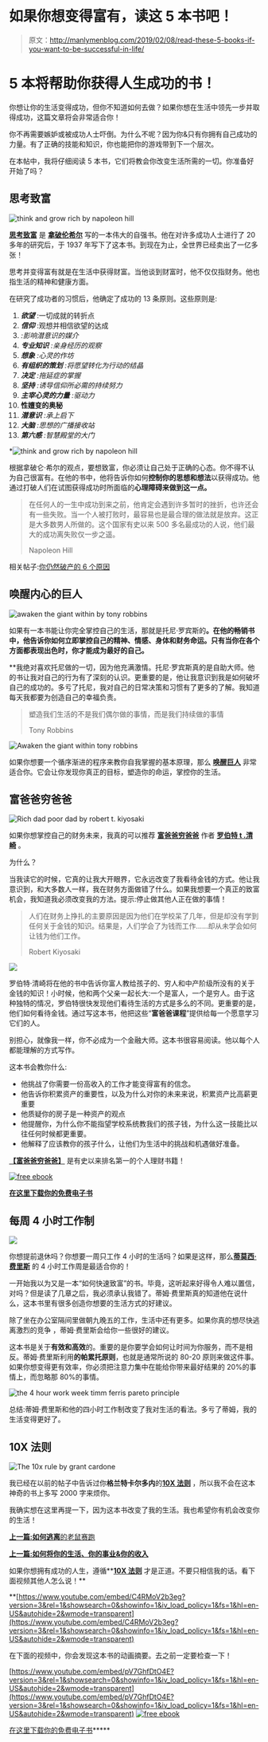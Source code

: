 # 如果你想变得富有，读这 5 本书吧！

> 原文：<http://manlymenblog.com/2019/02/08/read-these-5-books-if-you-want-to-be-successful-in-life/>

# 5 本将帮助你获得人生成功的书！

你想让你的生活变得成功，但你不知道如何去做？如果你想在生活中领先一步并取得成功，这篇文章将会非常适合你！

你不再需要嫉妒或被成功人士吓倒。为什么不呢？因为你&只有你拥有自己成功的力量。有了正确的技能和知识，你也能把你的游戏带到下一个层次。

在本帖中，我将仔细阅读 5 本书，它们将教会你改变生活所需的一切。你准备好开始了吗？

## **思考致富**

![think and grow rich by napoleon hill](img/ab66147c32e118e52b69e7e3abcfb47f.png)

**[思考致富](https://www.amazon.com/gp/product/1585424331/ref=as_li_tl?ie=UTF8&camp=1789&creative=9325&creativeASIN=1585424331&linkCode=as2&tag=manlymenblo06-20&linkId=c4c2ff799a008725b169315a70e9140e)** 是 [**拿破伦希尔**](https://en.wikipedia.org/wiki/Napoleon_Hill) 写的一本伟大的自强书。他在对许多成功人士进行了 20 多年的研究后，于 1937 年写下了这本书。到现在为止，全世界已经卖出了一亿多张！

思考并变得富有就是在生活中获得财富。当他谈到财富时，他不仅仅指财务。他也指生活的精神和健康方面。

在研究了成功者的习惯后，他确定了成功的 13 条原则。这些原则是:

1.  ***欲望*** :一切成就的转折点
2.  ***信仰*** :观想并相信欲望的达成
3.  *:影响潜意识的媒介*
4.  ****专业知识*** :亲身经历的观察*
5.  ****想象*** :心灵的作坊*
6.  ****有组织的策划*** :将愿望转化为行动的结晶*
7.  ****决定*** :拖延症的掌握*
8.  ****坚持*** :诱导信仰所必需的持续努力*
9.  ****主宰心灵的力量*** :驱动力*
10.  ****性嬗变的奥秘****
11.  ****潜意识*** :承上启下*
12.  ****大脑*** :思想的广播接收站*
13.  ****第六感*** :智慧殿堂的大门*

*![think and grow rich by napoleon hill](img/2bab128fa701c962b7f7d2ef8e1e1f5b.png)

根据拿破仑·希尔的观点，要想致富，你必须让自己处于正确的心态。你不得不认为自己很富有。在他的书中，他将告诉你如何**控制你的思想和想法**以获得成功。他通过打破人们在试图获得成功时所面临的**心理障碍来做到这一点。**

> 在任何人的一生中成功到来之前，他肯定会遇到许多暂时的挫折，也许还会有一些失败。当一个人被打败时，最容易也是最合理的做法就是放弃。这正是大多数男人所做的。这个国家有史以来 500 多名最成功的人说，他们最大的成功离失败仅一步之遥。
> 
> Napoleon Hill

相关帖子:[你仍然破产的 6 个原因](http://manlymenblog.com/2020/12/22/6-reasons-why-youre-still-broke/)

## **唤醒内心的巨人**

![awaken the giant within by tony robbins](img/91391f3e476011054b5f8cefa32770ef.png)

如果有一本书能让你完全掌控自己的生活，那就是托尼·罗宾斯的[](https://www.tonyrobbins.com/)**。在他的畅销书中，他告诉你如何立即掌控自己的精神、情感、身体和财务命运。只有当你在各个方面都表现出色时，你才能成为最好的自己。**

 **我绝对喜欢托尼做的一切，因为他充满激情。托尼·罗宾斯真的是自助大师。他的书让我对自己的行为有了深刻的认识。更重要的是，他让我意识到我是如何破坏自己的成功的。多亏了托尼，我对自己的日常决策和习惯有了更多的了解。我知道每天我都要为创造自己的幸福负责。

> 塑造我们生活的不是我们偶尔做的事情，而是我们持续做的事情
> 
> Tony Robbins

![Awaken the giant within tony robbins](img/206e2edd95dd98ae581b6ca47f5bb7bf.png)

如果你想要一个循序渐进的程序来教你自我掌握的基本原理，那么 **[唤醒巨人](https://www.amazon.com/gp/product/0671791540/ref=as_li_tl?ie=UTF8&camp=1789&creative=9325&creativeASIN=0671791540&linkCode=as2&tag=manlymenblo06-20&linkId=1f546cf05a19b231cfb50a8d47e5d297)** 非常适合你。它会让你发现你真正的目标，塑造你的命运，掌控你的生活。

## **富爸爸穷爸爸**

![Rich dad poor dad by robert t. kiyosaki](img/a772150b435783b4f0aac891235447e5.png)

如果你想掌控自己的财务未来，我真的可以推荐 **[富爸爸穷爸爸](https://www.amazon.com/gp/product/1612680178/ref=as_li_tl?ie=UTF8&camp=1789&creative=9325&creativeASIN=1612680178&linkCode=as2&tag=manlymenblo06-20&linkId=0ed4e3bd25543ba1abdcfb420d1f7afc)** 作者 [**罗伯特 t .清崎**](https://nl.wikipedia.org/wiki/Robert_Kiyosaki) 。

为什么？

当我读它的时候，它真的让我大开眼界，它永远改变了我看待金钱的方式。他让我意识到，和大多数人一样，我在财务方面做错了什么。如果我想要一个真正的致富机会，我知道我必须改变我的方法。提示:停止做其他人正在做的事情！

> 人们在财务上挣扎的主要原因是因为他们在学校呆了几年，但是却没有学到任何关于金钱的知识。结果是，人们学会了为钱而工作……却从未学会如何让钱为他们工作。
> 
> Robert Kiyosaki

![](img/b3b6685fbc623ada01dd10e5b790e712.png)

罗伯特·清崎将在他的书中告诉你富人教给孩子的、穷人和中产阶级所没有的关于金钱的知识！小时候，他和两个父亲一起长大:一个是富人，一个是穷人。由于这种独特的情况，罗伯特很快发现他们看待生活的方式是多么的不同。更重要的是，他们如何看待金钱。通过写这本书，他把这些“**富爸爸课程**”提供给每一个愿意学习它们的人。

别担心，就像我一样，你不必成为一个金融大师。这本书很容易阅读。他以每个人都能理解的方式写作。

这本书会教你什么:

*   他挑战了你需要一份高收入的工作才能变得富有的信念。
*   他告诉你积累资产的重要性，以及为什么对你的未来来说，积累资产比高薪更重要
*   他质疑你的房子是一种资产的观点
*   他提醒你，为什么你不能指望学校系统教我们的孩子钱，为什么这一技能比以往任何时候都更重要。
*   他解释了应该教你的孩子什么，让他们为生活中的挑战和机遇做好准备。

**[【富爸爸穷爸爸】](https://www.amazon.com/gp/product/1612680178/ref=as_li_tl?ie=UTF8&camp=1789&creative=9325&creativeASIN=1612680178&linkCode=as2&tag=manlymenblo06-20&linkId=0ed4e3bd25543ba1abdcfb420d1f7afc)** 是有史以来排名第一的个人理财书籍！

[![free ebook](img/7cf68f104fb2ac1104216288c5376a9d.png)](https://i0.wp.com/manlymenblog.com/wp-content/uploads/2021/10/Free-E-book.png)

**[在这里下载你的免费电子书](https://mailchi.mp/896b52eba5bd/manly-men-blog-e-book)**

## **每周 4 小时工作制**

![](img/f870714067f436a3d586dbd8c77ad667.png)

你想提前退休吗？你想要一周只工作 4 小时的生活吗？如果是这样，那么[**蒂莫西·费里斯**](https://fourhourworkweek.com/) 的 4 小时工作周是最适合你的！

一开始我以为又是一本“如何快速致富”的书。毕竟，这听起来好得令人难以置信，对吗？但是读了几章之后，我必须承认我错了。蒂姆·费里斯真的知道他在说什么，这本书里有很多创造你想要的生活方式的好建议。

除了坐在办公室隔间里做朝九晚五的工作，生活中还有更多。如果你真的想尽快逃离激烈的竞争 ，蒂姆·费里斯会给你一些很好的建议。

这本书是关于**有效和高效**的。重要的是你要学会如何让时间为你服务，而不是相反。蒂姆·费里斯利用**的帕累托原则**，也就是通常所说的 80-20 原则来做这件事。如果你想变得更有效率，你必须把注意力集中在能给你带来最好结果的 20%的事情上，而忽略那 80%的事情。

![the 4 hour work week timm ferris pareto principle](img/a72339280db72790096d86be79bc5501.png)

总结:蒂姆·费里斯和他的四小时工作制改变了我对生活的看法。多亏了蒂姆，我的生活变得更好了。

## **10X 法则**

![The 10x rule by grant cardone](img/ae217846590978f186a3a09f81aaafaa.png)

我已经在以前的帖子中告诉过你**格兰特卡尔多内**的[**10X 法则**](https://grantcardone.idevaffiliate.com/1808-6.html) ，所以我不会在这本神奇的书上多写 2000 字来烦你。

我确实想在这里再提一下，因为这本书改变了我的生活。我也希望你有机会改变你的生活！

[**上一篇:如何逃离**的老鼠赛跑](http://manlymenblog.com/2018/11/30/how-to-escape-the-rat-race/)

[**上一篇:如何将你的生活、你的事业&你的收入**](http://manlymenblog.com/2018/12/13/how-to-10x-your-life/)

如果你想拥有成功的人生，遵循**[**10X 法则**](https://grantcardone.idevaffiliate.com/1808-6.html) 才是正道。不要只相信我的话。看下面视频其他人怎么说！**

 **[https://www.youtube.com/embed/C4RMoV2b3eg?version=3&rel=1&showsearch=0&showinfo=1&iv_load_policy=1&fs=1&hl=en-US&autohide=2&wmode=transparent](https://www.youtube.com/embed/C4RMoV2b3eg?version=3&rel=1&showsearch=0&showinfo=1&iv_load_policy=1&fs=1&hl=en-US&autohide=2&wmode=transparent) 

在下面的视频中，你会发现这本书的动画摘要。去之前一定要检查一下！

 [https://www.youtube.com/embed/pV7GhfDtO4E?version=3&rel=1&showsearch=0&showinfo=1&iv_load_policy=1&fs=1&hl=en-US&autohide=2&wmode=transparent](https://www.youtube.com/embed/pV7GhfDtO4E?version=3&rel=1&showsearch=0&showinfo=1&iv_load_policy=1&fs=1&hl=en-US&autohide=2&wmode=transparent) [![free ebook](img/5366d1b86cc61ef3cdad997293bf6ae7.png)](https://i0.wp.com/manlymenblog.com/wp-content/uploads/2021/10/Youre-not-spiderman...-But-you-can-become-a-superhero.png)

[在这里下载你的免费电子书](https://mailchi.mp/896b52eba5bd/manly-men-blog-e-book)*****